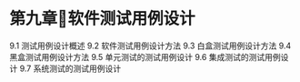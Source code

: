 # 第九章软件测试用例设计

9.1  测试用例设计概述 
9.2  软件测试用例设计方法
9.3  白盒测试用例设计方法
9.4  黑盒测试用例设计方法
9.5  单元测试的测试用例设计
9.6  集成测试的测试用例设计
9.7  系统测试的测试用例设计